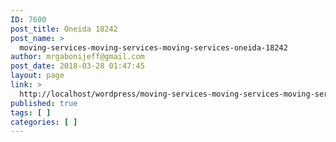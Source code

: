 ```yaml
---
ID: 7600
post_title: Oneida 18242
post_name: >
  moving-services-moving-services-moving-services-oneida-18242
author: mrgabonijeff@gmail.com
post_date: 2018-03-28 01:47:45
layout: page
link: >
  http://localhost/wordpress/moving-services-moving-services-moving-services-oneida-18242/
published: true
tags: [ ]
categories: [ ]
---
```

